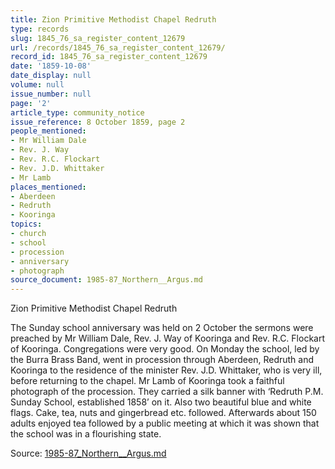 ```yaml
---
title: Zion Primitive Methodist Chapel Redruth
type: records
slug: 1845_76_sa_register_content_12679
url: /records/1845_76_sa_register_content_12679/
record_id: 1845_76_sa_register_content_12679
date: '1859-10-08'
date_display: null
volume: null
issue_number: null
page: '2'
article_type: community_notice
issue_reference: 8 October 1859, page 2
people_mentioned:
- Mr William Dale
- Rev. J. Way
- Rev. R.C. Flockart
- Rev. J.D. Whittaker
- Mr Lamb
places_mentioned:
- Aberdeen
- Redruth
- Kooringa
topics:
- church
- school
- procession
- anniversary
- photograph
source_document: 1985-87_Northern__Argus.md
---
```


Zion Primitive Methodist Chapel Redruth

The Sunday school anniversary was held on 2 October the sermons were preached by Mr William Dale, Rev. J. Way of Kooringa and Rev. R.C. Flockart of Kooringa.  Congregations were very good.  On Monday the school, led by the Burra Brass Band, went in procession through Aberdeen, Redruth and Kooringa to the residence of the minister Rev. J.D. Whittaker, who is very ill, before returning to the chapel.  Mr Lamb of Kooringa took a faithful photograph of the procession.  They carried a silk banner with ‘Redruth P.M. Sunday School, established 1858’ on it.  Also two beautiful blue and white flags.  Cake, tea, nuts and gingerbread etc. followed.  Afterwards about 150 adults enjoyed tea followed by a public meeting at which it was shown that the school was in a flourishing state.

Source: [1985-87_Northern__Argus.md](/downloads/markdown/1985-87_Northern__Argus.md)

